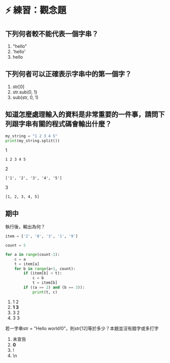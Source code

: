 # ⚡ 練習：觀念題

## 下列何者較不能代表一個字串？

1. "hello"
2. 'hello'
3. hello

## 下列何者可以正確表示字串中的第一個字？

1. str\[0\]
2. str.sub\(0, 1\)
3. sub\(str, 0, 1\)

## 知道怎麼處理輸入的資料是非常重要的一件事，請問下列跟字串有關的程式碼會輸出什麼？

```python
my_string = "1 2 3 4 5"
print(my_string.split())
```

1

```text
1 2 3 4 5
```

2

```text
['1', '2', '3', '4', '5']
```

3

```text
[1, 2, 3, 4, 5]
```

## 期中

執行後，輸出為何？

```python
item = ['2', '8', '3', '1', '9']

count = 5

for a in range(count-1):
    c = a
    t = item[a]
    for b in range(a+1, count):
        if (item[b] < t):
            c = b
            t = item[b]
        if ((a == 2) and (b == 3)):
            print(t, c)

```

1. 1 2
2. **1 3**
3. 3 2
4. 3 3

若一字串str = "Hello world!0"，則str\[12\]等於多少？本題並沒有錯字或多打字

1. 未宣告
2. **0**
3. !
4. \n

